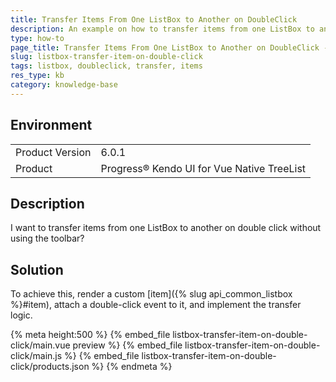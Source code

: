 ```yaml
---
title: Transfer Items From One ListBox to Another on DoubleClick
description: An example on how to transfer items from one ListBox to another on doubleclick
type: how-to
page_title: Transfer Items From One ListBox to Another on DoubleClick - KendoUI for Vue Native ListBox
slug: listbox-transfer-item-on-double-click
tags: listbox, doubleclick, transfer, items
res_type: kb
category: knowledge-base
---
```


## Environment

<table>
    <tbody>
	    <tr>
	    	<td>Product Version</td>
	    	<td>6.0.1</td>
	    </tr>
	    <tr>
	    	<td>Product</td>
	    	<td>Progress® Kendo UI for Vue Native TreeList</td>
	    </tr>
    </tbody>
</table>


## Description

I want to transfer items from one ListBox to another on double click without using the toolbar?

## Solution

To achieve this, render a custom [item]({% slug api_common_listbox %}#item), attach a double-click event to it, and implement the transfer logic.

{% meta height:500 %}
{% embed_file listbox-transfer-item-on-double-click/main.vue preview %}
{% embed_file listbox-transfer-item-on-double-click/main.js %}
{% embed_file listbox-transfer-item-on-double-click/products.json %}
{% endmeta %}
